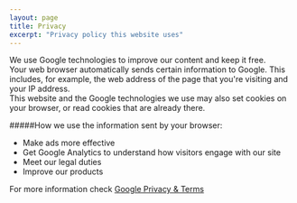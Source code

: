 ```yaml
---
layout: page
title: Privacy
excerpt: "Privacy policy this website uses"
---
```


We use Google technologies to improve our content and keep it free.<br>
Your web browser automatically sends certain information to Google. This includes, for example, the web address of the page that you're visiting and your IP address.<br>
This website and the Google technologies we use may also set cookies on your browser, or read cookies that are already there.

#####How we use the information sent by your browser:

* Make ads more effective
* Get Google Analytics to understand how visitors engage with our site
* Meet our legal duties
* Improve our products

For more information check [Google Privacy & Terms](https://www.google.com/policies/privacy/partners/)